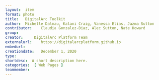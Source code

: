 ```yaml
---
layout:	 item
format:	photo
title:	 DigitalArc Toolkit
author:	 Michelle Dalmau, Kalani Craig, Vanessa Elias, Jazma Sutton
contributor:	Claudia Gonzalez-Diaz, Alec Sutton, Nate Howard
group:	
creator:	 DigitalArc Platform Team
externalurl:	https://digitalarcplatform.github.io
embedurl:	 
creationdate:	December 1, 2020
type:	 
shortdesc:	A short description here. 
categories:	 [ Web Pages ]
teammember:	
---
```

